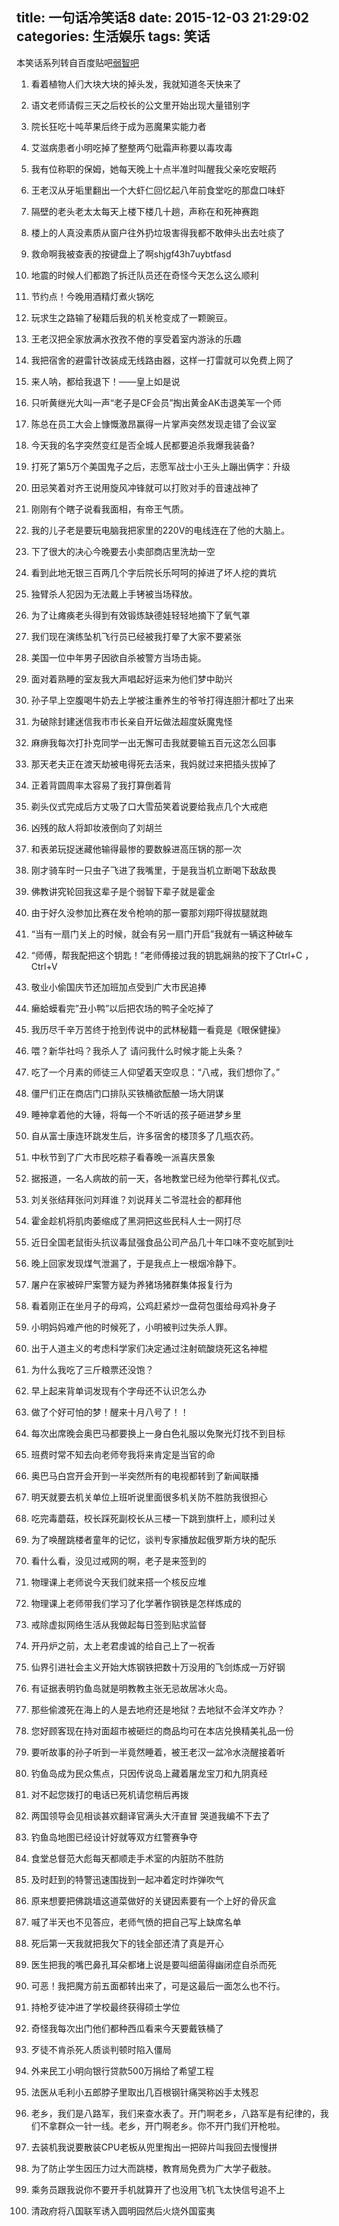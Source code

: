 title: 一句话冷笑话8
date: 2015-12-03 21:29:02
categories: 生活娱乐
tags: 笑话
---

本笑话系列转自百度贴吧[弱智吧](http://tieba.baidu.com/f?kw=%C8%F5%D6%C7)
<!-- more -->
1. 看着植物人们大块大块的掉头发，我就知道冬天快来了

2. 语文老师请假三天之后校长的公文里开始出现大量错别字

3. 院长狂吃十吨苹果后终于成为恶魔果实能力者

4. 艾滋病患者小明吃掉了整整两勺砒霜声称要以毒攻毒

5. 我有位称职的保姆，她每天晚上十点半准时叫醒我父亲吃安眠药

6. 王老汉从牙垢里翻出一个大虾仁回忆起八年前食堂吃的那盘口味虾

7. 隔壁的老头老太太每天上楼下楼几十趟，声称在和死神赛跑

8. 楼上的人真没素质从窗户往外扔垃圾害得我都不敢伸头出去吐痰了

9. 救命啊我被查表的按键盘上了啊shjgf43h7uybtfasd

10. 地震的时候人们都跑了拆迁队员还在奇怪今天怎么这么顺利

11. 节约点！今晚用酒精灯煮火锅吃

12. 玩求生之路输了秘籍后我的机关枪变成了一颗豌豆。

13. 王老汉把全家放满水孜孜不倦的享受着室内游泳的乐趣

14. 我把宿舍的避雷针改装成无线路由器，这样一打雷就可以免费上网了

15. 来人呐，都给我退下！——皇上如是说

16. 只听黄继光大叫一声“老子是CF会员”掏出黄金AK击退美军一个师

17. 陈总在员工大会上慷慨激昂赢得一片掌声突然发现走错了会议室

18. 今天我的名字突然变红是否全城人民都要追杀我爆我装备?

19. 打死了第5万个美国鬼子之后，志愿军战士小王头上蹦出俩字：升级

20. 田忌笑着对齐王说用旋风冲锋就可以打败对手的音速战神了

21. 刚刚有个瞎子说看我面相，有帝王气质。

22. 我的儿子老是要玩电脑我把家里的220V的电线连在了他的大脑上。

23. 下了很大的决心今晚要去小卖部商店里洗劫一空

24. 看到此地无银三百两几个字后院长乐呵呵的掉进了坏人挖的粪坑

25. 独臂杀人犯因为无法戴上手铐被当场释放。

26. 为了让瘫痪老头得到有效锻炼缺德娃轻轻地摘下了氧气罩

27. 我们现在演练坠机飞行员已经被我打晕了大家不要紧张

28. 美国一位中年男子因欲自杀被警方当场击毙。

29. 面对着熟睡的室友我大声唱起好运来为他们梦中助兴

30. 孙子早上空腹喝牛奶去上学被注重养生的爷爷打得连胆汁都吐了出来

31. 为破除封建迷信我市市长亲自开坛做法超度妖魔鬼怪

32. 麻痹我每次打扑克同学一出无懈可击我就要输五百元这怎么回事

33. 那天老夫正在渡天劫被电得死去活来，我妈就过来把插头拔掉了

34. 正着背圆周率太容易了我打算倒着背

35. 剃头仪式完成后方丈吸了口大雪茄笑着说要给我点几个大戒疤

36. 凶残的敌人将卸妆液倒向了刘胡兰

37. 和表弟玩捉迷藏他输得最惨的要数躲进高压锅的那一次

38. 刚才骑车时一只虫子飞进了我嘴里，于是我当机立断喝下敌敌畏

39. 佛教讲究轮回我这辈子是个弱智下辈子就是霍金

40. 由于好久没参加比赛在发令枪响的那一霎那刘翔吓得拔腿就跑

41. “当有一扇门关上的时候，就会有另一扇门开启”我就有一辆这种破车

42. “师傅，帮我配把这个钥匙！”老师傅接过我的钥匙娴熟的按下了Ctrl+C ，Ctrl+V

43. 敬业小偷国庆节还加班加点受到广大市民追捧

44. 癞蛤蟆看完”丑小鸭”以后把农场的鸭子全吃掉了

45. 我历尽千辛万苦终于抢到传说中的武林秘籍一看竟是《眼保健操》

46. 喂？新华社吗？我杀人了 请问我什么时候才能上头条？

47. 吃了一个月素的师徒三人仰望着天空叹息：“八戒，我们想你了。”

48. 僵尸们正在商店门口排队买铁桶欲酝酿一场大阴谋

49. 睡神拿着他的大锤，将每一个不听话的孩子砸进梦乡里

50. 自从富士康连环跳发生后，许多宿舍的楼顶多了几瓶农药。

51. 中秋节到了广大市民吃粽子看春晚一派喜庆景象

52. 据报道，一名人病故的前一天，各地教堂已经为他举行葬礼仪式。

53. 刘关张结拜张问刘拜谁？刘说拜关二爷混社会的都拜他

54. 霍金趁机将肌肉萎缩成了黑洞把这些民科人士一网打尽

55. 近日全国老鼠街头抗议毒鼠强食品公司产品几十年口味不变吃腻到吐

56. 晚上回家发现煤气泄漏了，于是我点上一根烟冷静下。

57. 屠户在家被碎尸案警方疑为养猪场猪群集体报复行为

58. 看着刚正在坐月子的母鸡，公鸡赶紧炒一盘荷包蛋给母鸡补身子

59. 小明妈妈难产他的时候死了，小明被判过失杀人罪。

60. 出于人道主义的考虑科学家们决定通过注射硫酸烧死这名神棍

61. 为什么我吃了三斤粮票还没饱？

62. 早上起来背单词发现有个字母还不认识怎么办

63. 做了个好可怕的梦！醒来十月八号了！！

64. 每次出席晚会奥巴马都要换上一身白色礼服以免聚光灯找不到目标

65. 班费时常不知去向老师夸我将来肯定是当官的命

66. 奥巴马白宫开会开到一半突然所有的电视都转到了新闻联播

67. 明天就要去机关单位上班听说里面很多机关防不胜防我很担心

68. 吃完毒蘑菇，校长踩死副校长从三楼一下跳到旗杆上，顺利过关

69. 为了唤醒跳楼者童年的记忆，谈判专家播放起俄罗斯方块的配乐

70. 看什么看，没见过戒网的啊，老子是来签到的

71. 物理课上老师说今天我们就来搭一个核反应堆

72. 物理课上老师带我们学习了化学著作钢铁是怎样炼成的

73. 戒除虚拟网络生活从我做起每日签到贴求监督

74. 开丹炉之前，太上老君虔诚的给自己上了一祝香

75. 仙界引进社会主义开始大炼钢铁把数十万没用的飞剑炼成一万好钢

76. 有证据表明钓鱼岛就是明教教主张无忌故居冰火岛。

77. 那些偷渡死在海上的人是去地府还是地狱？去地狱不会洋文咋办？

78. 您好顾客现在持对面超市被砸烂的商品均可在本店兑换精美礼品一份

79. 要听故事的孙子听到一半竟然睡着，被王老汉一盆冷水浇醒接着听

80. 钓鱼岛成为民众焦点，只因传说岛上藏着屠龙宝刀和九阴真经

81. 对不起您拨打的电话已死机请您稍后再拨

82. 两国领导会见相谈甚欢翻译官满头大汗直冒 哭道我编不下去了

83. 钓鱼岛地图已经设计好就等双方红警赛争夺

84. 食堂总督范大彪每天都顺走手术室的内脏防不胜防

85. 及时赶到的特警迅速围拢到一起冲着定时炸弹吹气

86. 原来想要把佛跳墙这道菜做好的关键因素要有一个上好的骨灰盒

87. 喊了半天也不见答应，老师气愤的把自己写上缺席名单

88. 死后第一天我就把我欠下的钱全部还清了真是开心

89. 医生把我的嘴巴鼻孔耳朵都堵上说是要叫细菌得幽闭症自杀而死

90. 可恶！我把魔方前五面都转出来了，可是这最后一面怎么也不行。

91. 持枪歹徒冲进了学校最终获得硕士学位

92. 奇怪我每次出门他们都种西瓜看来今天要戴铁桶了

93. 歹徒不肯杀死人质谈判顿时陷入僵局

94. 外来民工小明向银行贷款500万捐给了希望工程

95. 法医从毛利小五郎脖子里取出几百根钢针痛哭称凶手太残忍

96. 老乡，我们是八路军，我们来查水表了。开门啊老乡，八路军是有纪律的，我们不拿群众一针一线。老乡，开门啊老乡。你不开门我们开枪啦。

97. 去装机我说要散装CPU老板从兜里掏出一把碎片叫我回去慢慢拼

98. 为了防止学生因压力过大而跳楼，教育局免费为广大学子截肢。

99. 乘务员跟我说你不要开手机就算开了也没用飞机飞太快信号追不上

100. 清政府将八国联军诱入圆明园然后火烧外国蛮夷
